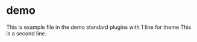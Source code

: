 # demo
This is example file in the demo standard plugins with 1 line for theme
This is a second line.
